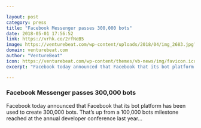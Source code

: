 ```yaml
---

layout: post
category: press
title: "Facebook Messenger passes 300,000 bots"
date: 2018-05-01 17:56:52
link: https://vrhk.co/2rfNeB5
image: https://venturebeat.com/wp-content/uploads/2018/04/img_2683.jpg?fit=4032%2C3024&strip=all
domain: venturebeat.com
author: "VentureBeat"
icon: https://venturebeat.com/wp-content/themes/vb-news/img/favicon.ico
excerpt: "Facebook today announced that Facebook that its bot platform has been used to create 300,000 bots. That’s up from a 100,000 bots milestone reached at the annual developer conference last year…"

---
```


### Facebook Messenger passes 300,000 bots

Facebook today announced that Facebook that its bot platform has been used to create 300,000 bots. That’s up from a 100,000 bots milestone reached at the annual developer conference last year…